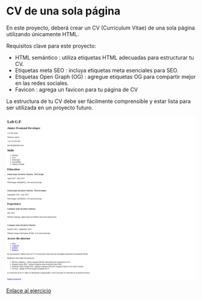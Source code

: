 <h1>CV de una sola página</h1>

<p>En este proyecto, deberá crear un CV (Curriculum Vitae) de una sola página utilizando únicamente HTML.</p>

<p>Requisitos clave para este proyecto:</p>

<ul>
    <li>HTML semántico : utiliza etiquetas HTML adecuadas para estructurar tu CV.</li>
    <li>Etiquetas meta SEO : incluya etiquetas meta esenciales para SEO.</li>
    <li>Etiquetas Open Graph (OG) : agregue etiquetas OG para compartir mejor en las redes sociales.</li>
    <li>Favicon : agrega un favicon para tu página de CV</li>
</ul>

<p>La estructura de tu CV debe ser fácilmente comprensible y estar lista para ser utilizada en un proyecto futuro.</p>

<img src="cv-roadmap.png" alt="Curriculum Vitae básico realizado en HTML">

<br>

<a href="https://roadmap.sh/projects/single-page-cv" target="_blank">Enlace al ejercicio</a>
